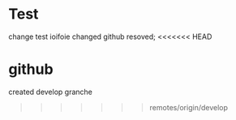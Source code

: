 # Test
change test
ioifoie
changed github
resoved;
<<<<<<< HEAD

github
=======
created develop granche
>>>>>>> remotes/origin/develop
